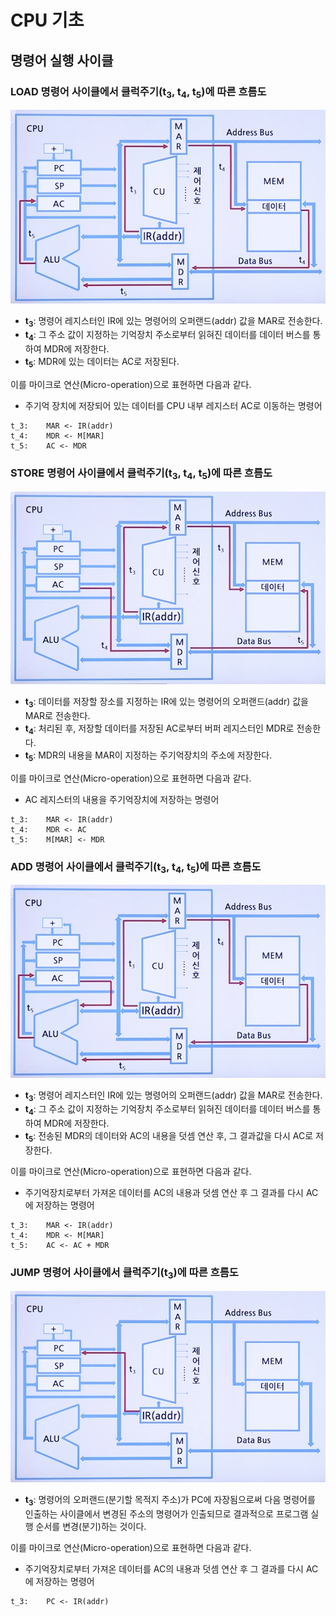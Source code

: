# CPU 기초

## 명령어 실행 사이클 

### LOAD 명령어 사이클에서 클럭주기(t<sub>3</sub>, t<sub>4</sub>, t<sub>5</sub>)에 따른 흐름도

![](../resources/instruction-cycle-3.png)

* **t<sub>3</sub>**: 명령어 레지스터인 IR에 있는 명령어의 오퍼랜드(addr) 값을 MAR로 전송한다.
* **t<sub>4</sub>**: 그 주소 값이 지정하는 기억장치 주소로부터 읽혀진 데이터를 데이터 버스를 통하여 MDR에 저장한다.
* **t<sub>5</sub>**: MDR에 있는 데이터는 AC로 저장된다.

이를 마이크로 연산(Micro-operation)으로 표현하면 다음과 같다.

* 주기억 장치에 저장되어 있는 데이터를 CPU 내부 레지스터 AC로 이동하는 명령어

```
t_3:    MAR <- IR(addr)
t_4:    MDR <- M[MAR]
t_5:    AC <- MDR
```

### STORE 명령어 사이클에서 클럭주기(t<sub>3</sub>, t<sub>4</sub>, t<sub>5</sub>)에 따른 흐름도

![](../resources/instruction-cycle-4.png)

* **t<sub>3</sub>**: 데이터를 저장할 장소를 지정하는 IR에 있는 명령어의 오퍼랜드(addr) 값을 MAR로 전송한다.
* **t<sub>4</sub>**: 처리된 후, 저장할 데이터를 저장된 AC로부터 버퍼 레지스터인 MDR로 전송한다.
* **t<sub>5</sub>**: MDR의 내용을   MAR이 지정하는 주기억장치의 주소에 저장한다.

이를 마이크로 연산(Micro-operation)으로 표현하면 다음과 같다.

* AC 레지스터의 내용을 주기억장치에 저장하는 명령어

```
t_3:    MAR <- IR(addr)
t_4:    MDR <- AC
t_5:    M[MAR] <- MDR
```

### ADD 명령어 사이클에서 클럭주기(t<sub>3</sub>, t<sub>4</sub>, t<sub>5</sub>)에 따른 흐름도

![](../resources/instruction-cycle-5.png)

* **t<sub>3</sub>**: 명령어 레지스터인 IR에 있는 명령어의 오퍼랜드(addr) 값을 MAR로 전송한다.
* **t<sub>4</sub>**: 그 주소 값이 지정하는 기억장치 주소로부터 읽혀진 데이터를 데이터 버스를 통하여 MDR에 저장한다.
* **t<sub>5</sub>**: 전송된 MDR의 데이터와 AC의 내용을 덧셈 연산 후, 그 결과값을 다시 AC로 저장한다.

이를 마이크로 연산(Micro-operation)으로 표현하면 다음과 같다.

* 주기억장치로부터 가져온 데이터를 AC의 내용과 덧셈 연산 후 그 결과를 다시 AC에 저장하는 명령어

```
t_3:    MAR <- IR(addr)
t_4:    MDR <- M[MAR]
t_5:    AC <- AC + MDR
```

### JUMP 명령어 사이클에서 클럭주기(t<sub>3</sub>)에 따른 흐름도

![](../resources/instruction-cycle-6.png)

* **t<sub>3</sub>**: 명령어의 오퍼랜드(분기할 목적지 주소)가 PC에 자장됨으로써 다음 명령어를 인출하는 사이클에서 변경된 주소의 명령어가 인출되므로 결과적으로 프로그램 실행 순서를 변경(분기)하는 것이다.

이를 마이크로 연산(Micro-operation)으로 표현하면 다음과 같다.

* 주기억장치로부터 가져온 데이터를 AC의 내용과 덧셈 연산 후 그 결과를 다시 AC에 저장하는 명령어

```
t_3:    PC <- IR(addr)
```